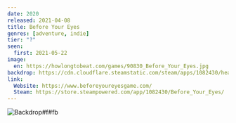 ```yaml
---
date: 2020
released: 2021-04-08
title: Before Your Eyes
genres: [adventure, indie]
tier: "?"
seen:
  first: 2021-05-22
image:
  en: https://howlongtobeat.com/games/90830_Before_Your_Eyes.jpg
backdrop: https://cdn.cloudflare.steamstatic.com/steam/apps/1082430/header.jpg
link:
  Website: https://www.beforeyoureyesgame.com/
  Steam: https://store.steampowered.com/app/1082430/Before_Your_Eyes/
---
```


![Backdrop#f#fb](https://pbs.twimg.com/media/E06AnqeXoAEbVwE.jpg "Source: Twitter")

